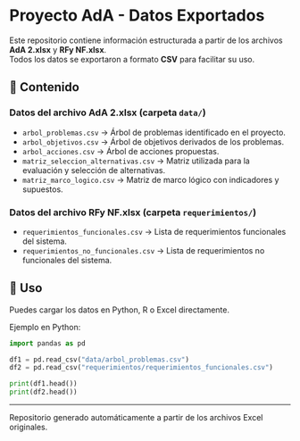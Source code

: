 # Proyecto AdA - Datos Exportados

Este repositorio contiene información estructurada a partir de los archivos **AdA 2.xlsx** y **RFy NF.xlsx**.  
Todos los datos se exportaron a formato **CSV** para facilitar su uso.

## 📂 Contenido

### Datos del archivo AdA 2.xlsx (carpeta `data/`)
- `arbol_problemas.csv` → Árbol de problemas identificado en el proyecto.  
- `arbol_objetivos.csv` → Árbol de objetivos derivados de los problemas.  
- `arbol_acciones.csv` → Árbol de acciones propuestas.  
- `matriz_seleccion_alternativas.csv` → Matriz utilizada para la evaluación y selección de alternativas.  
- `matriz_marco_logico.csv` → Matriz de marco lógico con indicadores y supuestos.

### Datos del archivo RFy NF.xlsx (carpeta `requerimientos/`)
- `requerimientos_funcionales.csv` → Lista de requerimientos funcionales del sistema.  
- `requerimientos_no_funcionales.csv` → Lista de requerimientos no funcionales del sistema.  

## 📌 Uso

Puedes cargar los datos en Python, R o Excel directamente.  

Ejemplo en Python:

```python
import pandas as pd

df1 = pd.read_csv("data/arbol_problemas.csv")
df2 = pd.read_csv("requerimientos/requerimientos_funcionales.csv")

print(df1.head())
print(df2.head())
```

---
Repositorio generado automáticamente a partir de los archivos Excel originales.
